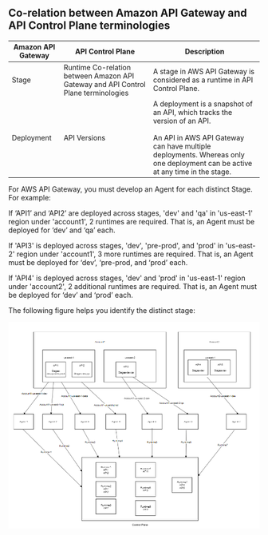
## Co-relation between Amazon API Gateway and API Control Plane terminologies

| Amazon API Gateway | API Control Plane | Description |
|--------------------|-------------------|-------------|
| Stage |	Runtime Co-relation between Amazon API Gateway and API Control Plane terminologies | A stage in AWS API Gateway is considered as a runtime in API Control Plane. |
| Deployment | API Versions | A deployment is a snapshot of an API, which tracks the version of an API. <br><br> An API in AWS API Gateway can have multiple deployments. Whereas only one deployment can be active at any time in the stage. |



For AWS API Gateway, you must develop an Agent for each distinct Stage. For example:

If ‘API1’ and ‘API2’ are deployed across stages, 'dev' and 'qa' in 'us-east-1' region under 'account1', 2 runtimes are required. That is, an Agent must be deployed for ‘dev’ and ‘qa’ each.

If 'API3' is deployed across stages, 'dev', 'pre-prod', and 'prod' in 'us-east-2' region under 'account1', 3 more runtimes are required. That is, an Agent must be deployed for ‘dev’, ‘pre-prod, and ‘prod’ each.

If 'API4' is deployed across stages, 'dev' and 'prod' in 'us-east-1' region under 'account2', 2 additional runtimes are required. That is, an Agent must be deployed for ‘dev’ and ‘prod’ each.

The following figure helps you identify the distinct stage:

![](aws_stages.png)


